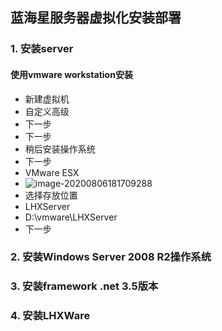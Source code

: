 ## 蓝海星服务器虚拟化安装部署



### 1. 安装server

#### 使用vmware workstation安装

- 新建虚拟机
- 自定义高级
- 下一步
- 下一步
- 稍后安装操作系统
- 下一步
- VMware ESX
- ![image-20200806181709288](D:\myBlogs\docs\lhx\image-20200806181709288.png)
- 选择存放位置
- LHXServer
- D:\vmware\LHXServer
- 下一步



### 2. 安装Windows Server 2008 R2操作系统



### 3. 安装framework .net 3.5版本



### 4. 安装LHXWare



